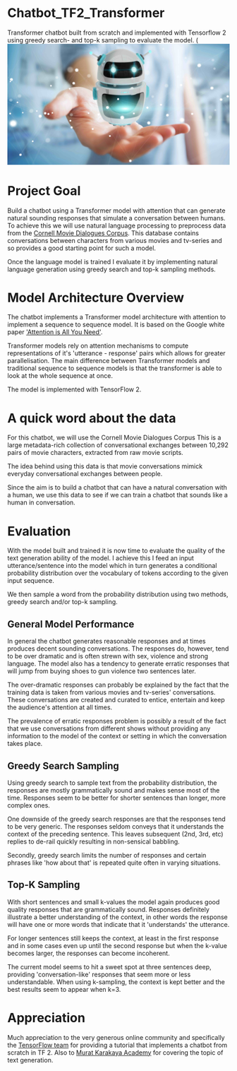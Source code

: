 # Chatbot_TF2_Transformer
Transformer chatbot built from scratch and implemented with Tensorflow 2 using greedy search- and top-k sampling to evaluate the model. 
(![](/images/chatbot.jpg)

# Project Goal

Build a chatbot using a Transformer model with attention that can generate natural sounding responses that simulate a conversation between humans.  To achieve this we will use natural language processing to preprocess data from the [Cornell Movie Dialogues Corpus](https://www.cs.cornell.edu/~cristian/Cornell_Movie-Dialogs_Corpus.html).  This database contains conversations between characters from various movies and tv-series and so provides a good starting point for such a model. 

Once the language model is trained I evaluate it by implementing natural language generation using greedy search and top-k sampling methods.  

# Model Architecture Overview

The chatbot implements a Transformer model architecture with attention to implement a sequence to sequence model.  It is based on the Google white paper ['Attention is All You Need'](https://arxiv.org/abs/1706.03762).  

Transformer models rely on attention mechanisms to compute representations of it's 'utterance - response' pairs which allows for greater parallelisation.  The main difference between Transformer models and traditional sequence to sequence models is that the transformer is able to look at the whole sequence at once.  

The model is implemented with TensorFlow 2.

# A quick word about the data

For this chatbot, we will use the Cornell Movie Dialogues Corpus This is a large metadata-rich collection of conversational exchanges between 10,292 pairs of movie characters, extracted from raw movie scripts.

The idea behind using this data is that movie conversations mimick everyday conversational exchanges between people.

Since the aim is to build a chatbot that can have a natural conversation with a human, we use this data to see if we can train a chatbot that sounds like a human in conversation.

# Evaluation

With the model built and trained it is now time to evaluate the quality of the text generation ability of the model.  I achieve this I feed an input utterance/sentence into the model which in turn generates a conditional probability distribution over the vocabulary of tokens according to the given input sequence.

We then sample a word from the probability distribution using two methods,  greedy search and/or top-k sampling. 

## General Model Performance

In general the chatbot generates reasonable responses and at times produces decent sounding conversations.  The responses do, however, tend to be over dramatic and is often strewn with sex, violence and strong language.  The model also has a tendency to generate erratic responses that will jump from buying shoes to gun violence two sentences later.  


The over-dramatic responses can probably be explained by the fact that the training data is taken from various movies and tv-series' conversations.  These conversations are created and curated to entice, entertain and keep the audience's attention at all times. 

The prevalence of erratic responses problem is possibly a result of the fact that we use conversations from different shows without providing any information to the model of the context or setting in which the conversation takes place.  


## Greedy Search Sampling 

Using greedy search to sample text from the probability distribution, the responses are mostly grammatically sound and makes sense most of the time.  Responses seem to be better for shorter sentences than longer, more complex ones. 

One downside of the greedy search responses are that the responses tend to be very generic.  The responses seldom conveys that it understands the context of the preceding sentence.  This leaves subsequent (2nd, 3rd, etc) replies to de-rail quickly resulting in non-sensical babbling.

Secondly, greedy search limits the number of responses and certain phrases like 'how about that' is repeated quite often in varying situations. 

## Top-K Sampling

With short sentences and small k-values the model again produces good quality responses that are grammatically sound.  Responses definitely illustrate a better understanding of the context, in other words the response will have one or more words that indicate that it 'understands' the utterance. 

For longer sentences still keeps the context, at least in the first response and in some cases even up until the second response but when the k-value becomes larger, the responses can become incoherent.

The current model seems to hit a sweet spot at three sentences deep, providing 'conversation-like' responses that seem more or less understandable. When using k-sampling, the context is kept better and the best results seem to appear when k=3.  
 
# Appreciation 
Much appreciation to the very generous online community and specifically the [TensorFlow team](https://blog.tensorflow.org/2019/05/transformer-chatbot-tutorial-with-tensorflow-2.html) for providing a tutorial that implements a chatbot from scratch in TF 2.  Also to [Murat Karakaya Academy](https://colab.research.google.com/drive/1BFaokL7uLEKRtl8rmR9RUfIVAjqhGEZR#:~:text=Murat%20Karakaya%20Akademi%20YouTube%20Channel) for covering the topic of text generation.
